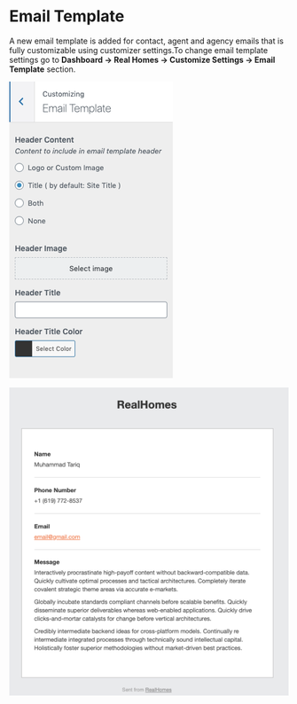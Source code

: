 # Email Template

A new email template is added for contact, agent and agency emails that is fully customizable using customizer settings.To change email template settings go to **Dashboard → Real Homes → Customize Settings → Email Template** section.

![Email Template Settings](images/email-template/email-template-settings.png)

![Email Template](images/email-template/email-template.png)
